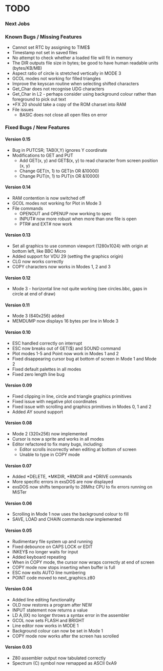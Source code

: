 # TODO
### Next Jobs
### Known Bugs / Missing Features
- Cannot set RTC by assigning to TIME$
- Timestamp not set in saved files
- No attempt to check whether a loaded file will fit in memory
- The DIR outputs file size in bytes; be good to have human readable units (bytes/KB/MB)
- Aspect ratio of circle is stretched vertically in MODE 3
- GCOL modes not working for filled triangles
- Improve the keyscan routine when selecting shifted characters
- Get_Char does not recognise UDG characters
- Get_Char in L2 - perhaps consider using background colour rather than foreground to pick out text
- *FX 20 should take a copy of the ROM charset into RAM
- File issues
	- BASIC does not close all open files on error
### Fixed Bugs / New Features
#### Version 0.15
- Bug in PUTCSR; TAB(X,Y) ignores Y coordinate
- Modifications to GET and PUT
	- Add GET(x, y) and GET$(x, y) to read character from screen position (x, y)
	- Change GET(n, 1) to GET(n OR &10000)
	- Change PUT(n, 1) to PUT(n OR &10000)
#### Version 0.14
- RAM contention is now switched off
- GCOL modes not working for Plot in Mode 3
- File commands
	- OPENOUT and OPENUP now working to spec
	- INPUT# now more robust when more than one file is open
	- PTR# and EXT# now work
#### Version 0.13
- Set all graphics to use common viewport (1280x1024) with origin at bottom left, like BBC Micro
- Added support for VDU 29 (setting the graphics origin)
- CLG now works correctly
- COPY characters now works in Modes 1, 2 and 3
#### Version 0.12
- Mode 3 - horizontal line not quite working (see circles.bbc, gaps in circle at end of draw)
#### Version 0.11
- Mode 3 (640x256) added
- MEMDUMP now displays 16 bytes per line in Mode 3
#### Version 0.10
- ESC handled correctly on interrupt
- ESC now breaks out of GET($) and SOUND command
- Plot modes 1-5 and Point now work in Modes 1 and 2
- Fixed disappearing cursor bug at bottom of screen in Mode 1 and Mode 2
- Fixed default palettes in all modes
- Fixed zero length line bug
#### Version 0.09
- Fixed clipping in line, circle and triangle graphics primitives
- Fixed issue with negative plot coordinates
- Fixed issue with scrolling and graphics primitives in Modes 0, 1 and 2
- Added AY sound support
#### Version 0.08
- Mode 2 (320x256) now implemented
- Cursor is now a sprite and works in all modes
- Editor refactored to fix many bugs, including:
	- Editor scrolls incorrectly when editing at bottom of screen
	- Unable to type in COPY mode
#### Version 0.07
- Added *DELETE, *MKDIR, *RMDIR and *DRIVE commands
- More specific errors in exsDOS are now displayed
- exsDOS now shifts temporarily to 28Mhz CPU to fix errors running on MiSTer
#### Version 0.06
- Scrolling in Mode 1 now uses the background colour to fill
- SAVE, LOAD and CHAIN commands now implemented
#### Version 0.05
- Rudimentary file system up and running
- Fixed debounce on CAPS LOCK or EDIT
- INKEY$ no longer waits for input
- Added keyboard repeating
- When in COPY mode, the cursor now wraps correctly at end of screen
- COPY mode now stops inserting when buffer is full
- ESC now exits AUTO line numbering
- POINT code moved to next_graphics.z80
#### Version 0.04
- Added line editing functionality
- OLD now restores a program after NEW
- INPUT statement now returns a value
- LD A,(IX) no longer throws a syntax error in the assembler
- GCOL now sets FLASH and BRIGHT
- Line editor now works in MODE 1
- Background colour can now be set in Mode 1
- COPY mode now works after the screen has scrolled
#### Version 0.03
- Z80 assembler output now tabulated correctly
- Spectrum (C) symbol now remapped as ASCII 0xA9
